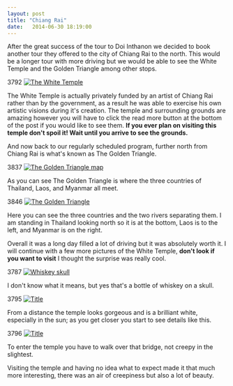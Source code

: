 ```yaml
---
layout: post
title: "Chiang Rai"
date:   2014-06-30 18:19:00
---
```


After the great success of the tour to Doi Inthanon we decided to book another tour they offered to the city of Chiang Rai to the north. This would be a longer tour with more driving but we would be able to see the White Temple and the Golden Triangle among other stops.

3792
[![The White Temple](http://i.imgur.com/VLOqj6rl.jpg)](http://i.imgur.com/VLOqj6r.jpg)

The White Temple is actually privately funded by an artist of Chiang Rai rather than by the government, as a result he was able to exercise his own artistic visions during it's creation. The temple and surrounding grounds are amazing however you will have to click the read more button at the bottom of the post if you would like to see them. **If you ever plan on visiting this temple don't spoil it! Wait until you arrive to see the grounds.**

And now back to our regularly scheduled program, further north from Chiang Rai is what's known as The Golden Triangle.

3837
[![The Golden Triangle map](http://i.imgur.com/Rue7PFJl.jpg)](http://i.imgur.com/Rue7PFJ.jpg)

As you can see The Golden Triangle is where the three countries of Thailand, Laos, and Myanmar all meet.

3846
[![The Golden Triangle](http://i.imgur.com/or3AJ1sl.jpg)](http://i.imgur.com/or3AJ1s.jpg)

Here you can see the three countries and the two rivers separating them. I am standing in Thailand looking north so it is at the bottom, Laos is to the left, and Myanmar is on the right.

Overall it was a long day filled a lot of driving but it was absolutely worth it. I will continue with a few more pictures of the White Temple, **don't look if you want to visit** I thought the surprise was really cool.

<!--more-->

3787
[![Whiskey skull](http://i.imgur.com/7pLZUH8l.jpg)](http://i.imgur.com/7pLZUH8.jpg)

I don't know what it means, but yes that's a bottle of whiskey on a skull.

3795
[![Title](http://i.imgur.com/WDliXK7l.jpg)](http://i.imgur.com/WDliXK7.jpg)

From a distance the temple looks gorgeous and is a brilliant white, especially in the sun; as you get closer you start to see details like this.

3796
[![Title](http://i.imgur.com/FR9mmlcl.jpg)](http://i.imgur.com/FR9mmlc.jpg)

To enter the temple you have to walk over that bridge, not creepy in the slightest.

Visiting the temple and having no idea what to expect made it that much more interesting, there was an air of creepiness but also a lot of beauty.
